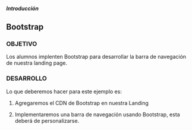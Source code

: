 ##### Introducción
## Bootstrap

### OBJETIVO

Los alumnos implenten Bootstrap para desarrollar la barra de navegación de nuestra landing page.

### DESARROLLO

Lo que deberemos hacer para este ejemplo es:

1. Agregaremos el CDN de Bootstrap en nuestra Landing

2. Implementaremos una barra de navegación usando Bootstrap, esta deberá de personalizarse. 
